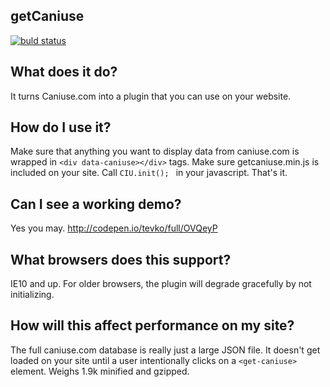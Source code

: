 getCaniuse
---------

[![buld status](https://travis-ci.org/tevko/easyCanvas.svg?branch=master)](https://travis-ci.org/tevko/getCaniuse)

## What does it do?

It turns Caniuse.com into a plugin that you can use on your website.

## How do I use it?

Make sure that anything you want to display data from caniuse.com is wrapped in ``<div data-caniuse></div>`` tags. Make sure getcaniuse.min.js is included on your site. Call ``CIU.init();
`` in your javascript. That's it.

## Can I see a working demo?

Yes you may. http://codepen.io/tevko/full/OVQeyP

## What browsers does this support?

IE10 and up. For older browsers, the plugin will degrade gracefully by not initializing.

## How will this affect performance on my site?

The full caniuse.com database is really just a large JSON file. It doesn't get loaded on your site until a user intentionally clicks on a ``<get-caniuse>`` element. Weighs 1.9k minified and gzipped.
